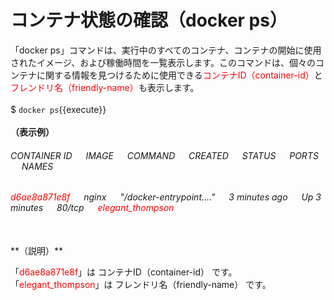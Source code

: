 # コンテナ状態の確認（docker ps）
「docker ps」コマンドは、実行中のすべてのコンテナ、コンテナの開始に使用されたイメージ、および稼働時間を一覧表示します。このコマンドは、個々のコンテナに関する情報を見つけるために使用できる<span style="color: red; ">コンテナID（container-id）</span>と<span style="color: red; ">フレンドリ名（friendly-name）</span>も表示します。  
<br>
$ `docker ps`{{execute}}  
<br>
**（表示例）**  
###### CONTAINER ID &emsp; IMAGE &emsp; COMMAND &emsp; CREATED &emsp; STATUS &emsp; PORTS &emsp; NAMES  
###### <span style="color: red; ">d6ae8a871e8f</span> &emsp; nginx &emsp; "/docker-entrypoint.…" &emsp; 3 minutes ago &emsp; Up 3 minutes &emsp; 80/tcp &emsp; <span style="color: red; ">elegant_thompson</span>   
<br>
**（説明）**  

「<span style="color: red; ">d6ae8a871e8f</span>」は コンテナID（container-id） です。  
「<span style="color: red; ">elegant_thompson</span>」は フレンドリ名（friendly-name） です。  
